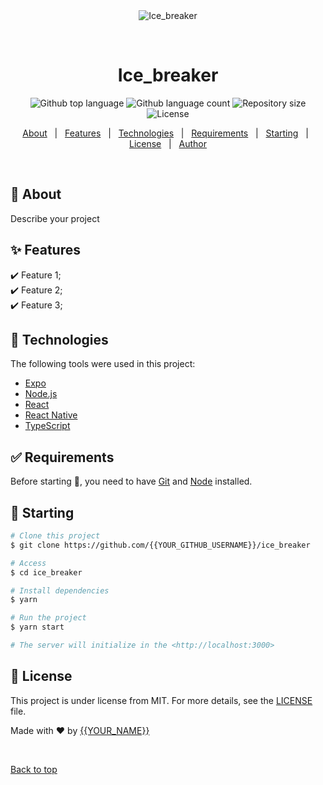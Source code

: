 <div align="center" id="top"> 
  <img src="./.github/app.gif" alt="Ice_breaker" />

  &#xa0;

  <!-- <a href="https://ice_breaker.netlify.app">Demo</a> -->
</div>

<h1 align="center">Ice_breaker</h1>

<p align="center">
  <img alt="Github top language" src="https://img.shields.io/github/languages/top/{{YOUR_GITHUB_USERNAME}}/ice_breaker?color=56BEB8">

  <img alt="Github language count" src="https://img.shields.io/github/languages/count/{{YOUR_GITHUB_USERNAME}}/ice_breaker?color=56BEB8">

  <img alt="Repository size" src="https://img.shields.io/github/repo-size/{{YOUR_GITHUB_USERNAME}}/ice_breaker?color=56BEB8">

  <img alt="License" src="https://img.shields.io/github/license/{{YOUR_GITHUB_USERNAME}}/ice_breaker?color=56BEB8">

  <!-- <img alt="Github issues" src="https://img.shields.io/github/issues/{{YOUR_GITHUB_USERNAME}}/ice_breaker?color=56BEB8" /> -->

  <!-- <img alt="Github forks" src="https://img.shields.io/github/forks/{{YOUR_GITHUB_USERNAME}}/ice_breaker?color=56BEB8" /> -->

  <!-- <img alt="Github stars" src="https://img.shields.io/github/stars/{{YOUR_GITHUB_USERNAME}}/ice_breaker?color=56BEB8" /> -->
</p>

<!-- Status -->

<!-- <h4 align="center"> 
	🚧  Ice_breaker 🚀 Under construction...  🚧
</h4> 

<hr> -->

<p align="center">
  <a href="#dart-about">About</a> &#xa0; | &#xa0; 
  <a href="#sparkles-features">Features</a> &#xa0; | &#xa0;
  <a href="#rocket-technologies">Technologies</a> &#xa0; | &#xa0;
  <a href="#white_check_mark-requirements">Requirements</a> &#xa0; | &#xa0;
  <a href="#checkered_flag-starting">Starting</a> &#xa0; | &#xa0;
  <a href="#memo-license">License</a> &#xa0; | &#xa0;
  <a href="https://github.com/{{YOUR_GITHUB_USERNAME}}" target="_blank">Author</a>
</p>

<br>

## :dart: About ##

Describe your project

## :sparkles: Features ##

:heavy_check_mark: Feature 1;\
:heavy_check_mark: Feature 2;\
:heavy_check_mark: Feature 3;

## :rocket: Technologies ##

The following tools were used in this project:

- [Expo](https://expo.io/)
- [Node.js](https://nodejs.org/en/)
- [React](https://pt-br.reactjs.org/)
- [React Native](https://reactnative.dev/)
- [TypeScript](https://www.typescriptlang.org/)

## :white_check_mark: Requirements ##

Before starting :checkered_flag:, you need to have [Git](https://git-scm.com) and [Node](https://nodejs.org/en/) installed.

## :checkered_flag: Starting ##

```bash
# Clone this project
$ git clone https://github.com/{{YOUR_GITHUB_USERNAME}}/ice_breaker

# Access
$ cd ice_breaker

# Install dependencies
$ yarn

# Run the project
$ yarn start

# The server will initialize in the <http://localhost:3000>
```

## :memo: License ##

This project is under license from MIT. For more details, see the [LICENSE](LICENSE.md) file.


Made with :heart: by <a href="https://github.com/{{YOUR_GITHUB_USERNAME}}" target="_blank">{{YOUR_NAME}}</a>

&#xa0;

<a href="#top">Back to top</a>
